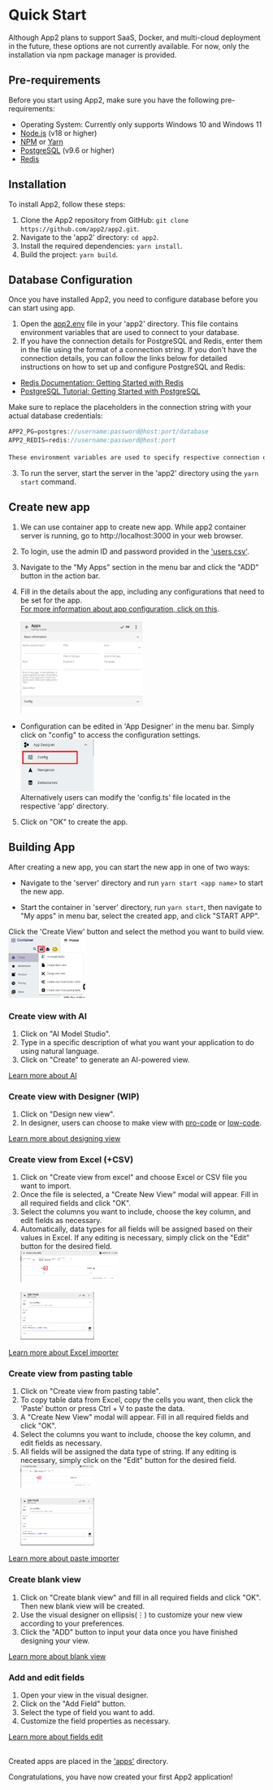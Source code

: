 # Quick Start

Although App2 plans to support SaaS, Docker, and multi-cloud deployment in the future, these options are not currently available. For now, only the installation via npm package manager is provided.

## Pre-requirements

Before you start using App2, make sure you have the following pre-requirements:

- Operating System: Currently only supports Windows 10 and Windows 11
- [Node.js](https://nodejs.org/en/) (v18 or higher)
- [NPM](https://www.npmjs.com/package/npm) or [Yarn](https://yarnpkg.com/getting-started/install)
- [PostgreSQL](https://www.postgresql.org/download/) (v9.6 or higher)
- [Redis](https://redis.io/download/)

## Installation

To install App2, follow these steps:

1. Clone the App2 repository from GitHub: `git clone https://github.com/app2/app2.git`.
2. Navigate to the 'app2' directory: `cd app2`.
3. Install the required dependencies: `yarn install`.
4. Build the project: `yarn build`.

## Database Configuration

Once you have installed App2, you need to configure database before you can start using app.

1. Open the [app2.env](../app2.env) file in your 'app2' directory. This file contains environment variables that are used to connect to your database.
2. If you have the connection details for PostgreSQL and Redis, enter them in the file using the format of a connection string. If you don't have the connection details, you can follow the links below for detailed instructions on how to set up and configure PostgreSQL and Redis:

- [Redis Documentation: Getting Started with Redis](https://redis.io/docs/getting-started/)
- [PostgreSQL Tutorial: Getting Started with PostgreSQL](https://www.postgresqltutorial.com/postgresql-getting-started/connect-to-postgresql-database/)

Make sure to replace the placeholders in the connection string with your actual database credentials:

```js
APP2_PG=postgres://username:password@host:port/database
APP2_REDIS=redis://username:password@host:port

These environment variables are used to specify respective connection details.
```

3. To run the server, start the server in the 'app2' directory using the `yarn start` command.

## Create new app

1. We can use container app to create new app. While app2 container server is running, go to http://localhost:3000 in your web browser.

2. To login, use the admin ID and password provided in the ['users.csv'](../common/csv/users.csv).

3. Navigate to the "My Apps" section in the menu bar and click the "ADD" button in the action bar.

4. Fill in the details about the app, including any configurations that need to be set for the app.
   <br>[For more information about app configuration, click on this]().</br>
   <br><img src="./assets/createAppsDetail.png" alt="createAppsDetail" width="50%" height="20%"><br>

- Configuration can be edited in 'App Designer' in the menu bar. Simply click on "config" to access the configuration settings.
  <br><img src="./assets/AppDesignerConfig.png" alt="appDesigner" width="30%" height="10%"><br>
  Alternatively users can modify the 'config.ts' file located in the respective 'app' directory.

5. Click on "OK" to create the app.

## Building App

After creating a new app, you can start the new app in one of two ways:

- Navigate to the 'server' directory and run `yarn start <app name>` to start the new app.

- Start the container in 'server' directory, run `yarn start`, then navigate to "My apps" in menu bar, select the created app, and click "START APP".

Click the 'Create View' button and select the method you want to build view.
<br><img src="./assets/createView.png" alt="createView" width="30%" height="10%"><br>

### Create view with AI

1. Click on "AI Model Studio".
2. Type in a specific description of what you want your application to do using natural language.
3. Click on "Create" to generate an AI-powered view.

[Learn more about AI]()

### Create view with Designer (WIP)

1. Click on "Design new view".
2. In designer, users can choose to make view with [pro-code](https://www.linkedin.com/pulse/low-code-vs-no-code-pro-code-whats-difference-dominik-keller/) or [low-code](https://www.linkedin.com/pulse/low-code-vs-no-code-pro-code-whats-difference-dominik-keller/).

[Learn more about designing view]()

### Create view from Excel (+CSV)

1. Click on "Create view from excel" and choose Excel or CSV file you want to import.
2. Once the file is selected, a "Create New View" modal will appear. Fill in all required fields and click "OK".
3. Select the columns you want to include, choose the key column, and edit fields as necessary.
4. Automatically, data types for all fields will be assigned based on their values in Excel. If any editing is necessary, simply click on the "Edit" button for the desired field.
   <br><img src="./assets/createViewWithExcel.png" alt="ViewWithExcel" width="40%" height="20%"><br>
   <br><img src="./assets/editField.png" alt="editField" width="30%" height="10%"><br>

[Learn more about Excel importer]()

### Create view from pasting table

1. Click on "Create view from pasting table".
2. To copy table data from Excel, copy the cells you want, then click the 'Paste' button or press Ctrl + V to paste the data.
3. A "Create New View" modal will appear. Fill in all required fields and click "OK".
4. Select the columns you want to include, choose the key column, and edit fields as necessary.
5. All fields will be assigned the data type of string. If any editing is necessary, simply click on the "Edit" button for the desired field.
   <br><img src="./assets/createViewWithExcel.png" alt="ViewWithExcel" width="30%" height="20%"><br>
   <br><img src="./assets/editField.png" alt="editField" width="30%" height="10%"><br>

[Learn more about paste importer]()

### Create blank view

1. Click on "Create blank view" and fill in all required fields and click "OK". Then new blank view will be created.
2. Use the visual designer on ellipsis(⋮) to customize your new view according to your preferences.
3. Click the "ADD" button to input your data once you have finished designing your view.

[Learn more about blank view]()

### Add and edit fields

1. Open your view in the visual designer.
2. Click on the "Add Field" button.
3. Select the type of field you want to add.
4. Customize the field properties as necessary.

[Learn more about fields edit]()

<br>Created apps are placed in the ['apps'](../apps/) directory.</br>

Congratulations, you have now created your first App2 application!
